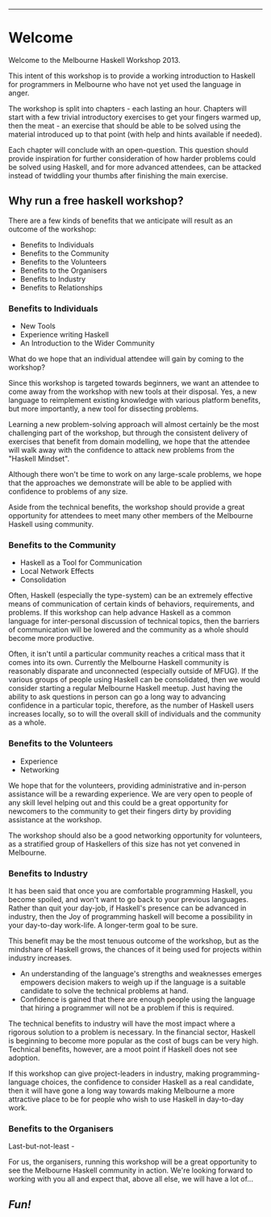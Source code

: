 
----

# Welcome

<div class="important">

Welcome to the Melbourne Haskell Workshop 2013.

This intent of this workshop is to provide a working introduction to Haskell
for programmers in Melbourne who have not yet used the language in anger.

The workshop is split into chapters - each lasting an hour. Chapters will start
with a few trivial introductory exercises to get your fingers warmed up,
then the meat - an exercise that should be able to be solved using the material
introduced up to that point (with help and hints available if needed).

Each chapter will conclude with an open-question. This question should provide
inspiration for further consideration of how harder problems could
be solved using Haskell, and for more advanced attendees, can be attacked
instead of twiddling your thumbs after finishing the main exercise.

</div>

## Why run a free haskell workshop?

There are a few kinds of benefits that we anticipate will result as an
outcome of the workshop:

* Benefits to Individuals
* Benefits to the Community
* Benefits to the Volunteers
* Benefits to the Organisers
* Benefits to Industry
* Benefits to Relationships

### Benefits to Individuals

* New Tools
* Experience writing Haskell
* An Introduction to the Wider Community

What do we hope that an individual attendee will gain by coming to the workshop?

Since this workshop is targeted towards beginners, we want an attendee
to come away from the workshop with new tools at their disposal. Yes,
a new language to reimplement existing knowledge with various platform
benefits, but more importantly, a new tool for dissecting problems.

Learning a new problem-solving approach will almost certainly
be the most challenging part of the workshop, but through
the consistent delivery of exercises that benefit from domain
modelling, we hope that the attendee will walk away with the
confidence to attack new problems from the "Haskell Mindset".

Although there won't be time to work on any large-scale problems,
we hope that the approaches we demonstrate will be able to
be applied with confidence to problems of any size.

Aside from the technical benefits, the workshop should provide a great
opportunity for attendees to meet many other members of the
Melbourne Haskell using community.

### Benefits to the Community

* Haskell as a Tool for Communication
* Local Network Effects
* Consolidation

Often, Haskell (especially the type-system) can be an extremely effective means
of communication of certain kinds of behaviors, requirements, and problems.
If this workshop can help advance Haskell as a common language for
inter-personal discussion of technical topics, then the barriers of communication
will be lowered and the community as a whole should become more productive.

Often, it isn't until a particular community reaches a critical mass
that it comes into its own. Currently the Melbourne Haskell community
is reasonably disparate and unconnected (especially outside of MFUG).
If the various groups of people using Haskell can be consolidated,
then we would consider starting a regular Melbourne Haskell meetup.
Just having the ability to ask questions in person can go a long
way to advancing confidence in a particular topic, therefore,
as the number of Haskell users increases locally, so to will
the overall skill of individuals and the community as a whole.

### Benefits to the Volunteers

* Experience
* Networking

We hope that for the volunteers, providing administrative
and in-person assistance will be a rewarding experience.
We are very open to people of any skill level helping out
and this could be a great opportunity for newcomers to the
community to get their fingers dirty by providing assistance
at the workshop.

The workshop should also be a good networking opportunity for
volunteers, as a stratified group of Haskellers of this size has not yet
convened in Melbourne.

### Benefits to Industry

It has been said that once you are comfortable programming Haskell, you
become spoiled, and won't want to go back to your previous languages.
Rather than quit your day-job, if Haskell's presence can be advanced in
industry, then the Joy of programming haskell will become a possibility
in your day-to-day work-life. A longer-term goal to be sure.

This benefit may be the most tenuous outcome of the workshop, but as
the mindshare of Haskell grows, the chances of it being
used for projects within industry increases.

* An understanding of the language's strengths
	and weaknesses emerges empowers decision makers to weigh up if the language is
	a suitable candidate to solve the technical problems at hand.
* Confidence is gained that there are enough people using the language
  that hiring a programmer will not be a problem if this is required.

The technical benefits to industry will have the most impact
where a rigorous solution to a problem is necessary. In the financial
sector, Haskell is beginning to become more popular as the cost
of bugs can be very high. Technical benefits, however, are a moot point
if Haskell does not see adoption.

If this workshop can give project-leaders in industry, making programming-language choices,
the confidence to consider Haskell as a real candidate, then it will have
gone a long way towards making Melbourne a more attractive place
to be for people who wish to use Haskell in day-to-day work.

### Benefits to the Organisers

Last-but-not-least -

<div class="important">

For us, the organisers, running this workshop will
be a great opportunity to see the Melbourne Haskell community in
action. We're looking forward to working with you all and expect that,
above all else, we will have a lot of...

## _Fun!_

</div>
